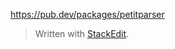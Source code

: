 https://pub.dev/packages/petitparser


> Written with [StackEdit](https://stackedit.io/).
<!--stackedit_data:
eyJoaXN0b3J5IjpbLTIwNzIyOTc2OTNdfQ==
-->